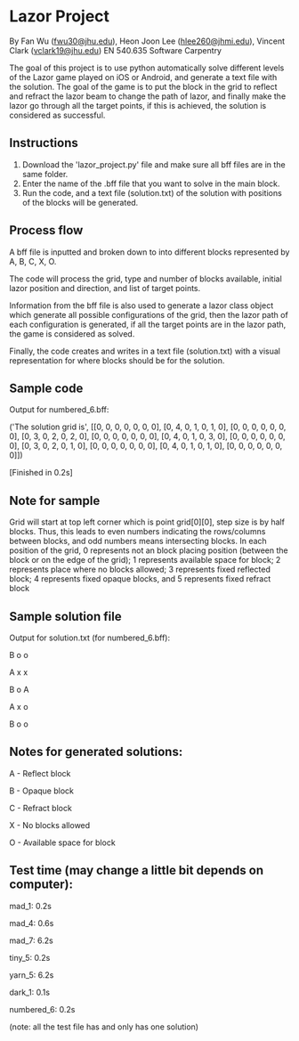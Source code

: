 # Lazor Project
By Fan Wu (fwu30@jhu.edu), Heon Joon Lee (hlee260@jhmi.edu), Vincent Clark (vclark19@jhu.edu)
EN 540.635 Software Carpentry

The goal of this project is to use python automatically solve different levels of the Lazor game played on iOS or Android, and generate a text file with the solution.
The goal of the game is to put the block in the grid to reflect and refract the lazor beam to change the path of lazor, and finally make the lazor go through all the target points, if this is achieved, the solution is considered as successful. 

## Instructions
1. Download the 'lazor_project.py' file and make sure all bff files are in the same folder.
2. Enter the name of the .bff file that you want to solve in the main block.
3. Run the code, and a text file (solution.txt) of the solution with positions of the blocks will be generated.

## Process flow
A bff file is inputted and broken down to into different blocks represented by A, B, C, X, O.

The code will process the grid, type and number of blocks available, initial lazor position and direction, and list of target points.

Information from the bff file is also used to generate a lazor class object which generate all possible configurations of the grid, then the lazor path of each configuration is generated, if all the target points are in the lazor path, the game is considered as solved.

Finally, the code creates and writes in a text file (solution.txt) with a visual representation for where blocks should be for the solution.

## Sample code
Output for numbered_6.bff:

('The solution grid is', [[0, 0, 0, 0, 0, 0, 0], [0, 4, 0, 1, 0, 1, 0], [0, 0, 0, 0, 0, 0, 0], [0, 3, 0, 2, 0, 2, 0], [0, 0, 0, 0, 0, 0, 0], [0, 4, 0, 1, 0, 3, 0], [0, 0, 0, 0, 0, 0, 0], [0, 3, 0, 2, 0, 1, 0], [0, 0, 0, 0, 0, 0, 0], [0, 4, 0, 1, 0, 1, 0], [0, 0, 0, 0, 0, 0, 0]])

[Finished in 0.2s]


## Note for sample
Grid will start at top left corner which is point grid[0][0], step size is by half blocks. Thus, this leads to even numbers indicating the rows/columns between blocks, and odd numbers means intersecting blocks. In each position of the grid, 0 represents not an block placing position (between the block or on the edge of the grid); 1 represents available space for block; 2 represents place where no blocks allowed; 3 represents fixed reflected block; 4 represents fixed opaque blocks, and 5 represents fixed refract block

## Sample solution file
Output for solution.txt (for numbered_6.bff):

 B  o  o  
       
 A  x  x  
       
 B  o  A  
       
 A  x  o  
       
 B  o  o  

## Notes for generated solutions:

A - Reflect block

B - Opaque block

C - Refract block

X - No blocks allowed

O - Available space for block

## Test time (may change a little bit depends on computer):

mad_1: 0.2s

mad_4: 0.6s

mad_7: 6.2s

tiny_5: 0.2s

yarn_5: 6.2s

dark_1: 0.1s

numbered_6: 0.2s

(note: all the test file has and only has one solution)
